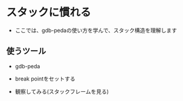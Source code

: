 # スタックに慣れる

- ここでは、gdb-pedaの使い方を学んで、スタック構造を理解します

## 使うツール
- gdb-peda

- break pointをセットする
- 観察してみる(スタックフレームを見る)

